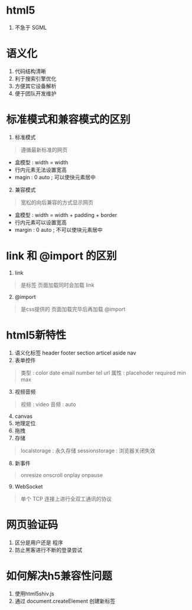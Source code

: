 # html5
1.  不急于 SGML
# 语义化
1. 代码结构清晰
2. 利于搜索引擎优化
3. 方便其它设备解析
4. 便于团队开发维护

# 标准模式和兼容模式的区别
1. 标准模式
>	遵循最新标准的网页
-	盒模型  : width = width
-	行内元素无法设置宽高
-	magin : 0 auto ; 可以使快元素居中
2. 兼容模式
> 宽松的向后兼容的方式显示网页
- 盒模型 : width = width + padding + border
- 行内元素可以设置宽高
- margin : 0 auto ; 不可以使块元素居中

# link 和 @import 的区别
1. link 
> 是标签
> 页面加载同时会加载 link
2. @import
> 是css提供的
> 页面加载完毕后再加载 @import

# html5新特性
1. 语义化标签
	header footer section articel aside nav
2. 表单控件
> 类型 : color date email number tel url 
> 属性 : placehoder required min max
3. 视频音频
> 视频 : video
> 音频 : auto
4. canvas
5. 地理定位
6. 拖拽
7. 存储
> localstorage : 永久存储
> sessionstorage : 浏览器关闭失效
8. 新事件
> onresize
> onscroll
> onplay
> onpause
9. WebSocket
> 单个 TCP 连接上进行全双工通讯的协议

# 网页验证码
1. 区分是用户还是 程序
2. 防止黑客进行不断的登录尝试

# 如何解决h5兼容性问题
1. 使用html5shiv.js
2. 通过 document.createElement 创建新标签